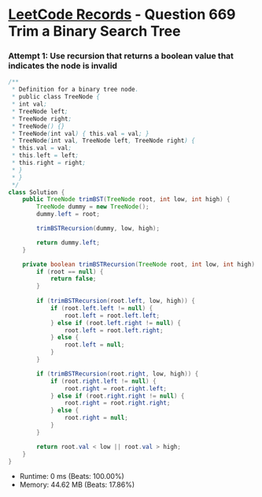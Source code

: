 # [LeetCode Records](../../README.md) - Question 669 Trim a Binary Search Tree

### Attempt 1: Use recursion that returns a boolean value that indicates the node is invalid
```java
/**
 * Definition for a binary tree node.
 * public class TreeNode {
 * int val;
 * TreeNode left;
 * TreeNode right;
 * TreeNode() {}
 * TreeNode(int val) { this.val = val; }
 * TreeNode(int val, TreeNode left, TreeNode right) {
 * this.val = val;
 * this.left = left;
 * this.right = right;
 * }
 * }
 */
class Solution {
    public TreeNode trimBST(TreeNode root, int low, int high) {
        TreeNode dummy = new TreeNode();
        dummy.left = root;

        trimBSTRecursion(dummy, low, high);

        return dummy.left;
    }

    private boolean trimBSTRecursion(TreeNode root, int low, int high) {
        if (root == null) {
            return false;
        }
        
        if (trimBSTRecursion(root.left, low, high)) {
            if (root.left.left != null) {
                root.left = root.left.left;
            } else if (root.left.right != null) {
                root.left = root.left.right;
            } else {
                root.left = null;
            }
        }

        if (trimBSTRecursion(root.right, low, high)) {
            if (root.right.left != null) {
                root.right = root.right.left;
            } else if (root.right.right != null) {
                root.right = root.right.right;
            } else {
                root.right = null;
            }
        }

        return root.val < low || root.val > high;
    }
}
```
- Runtime: 0 ms (Beats: 100.00%)
- Memory: 44.62 MB (Beats: 17.86%)

<br>
